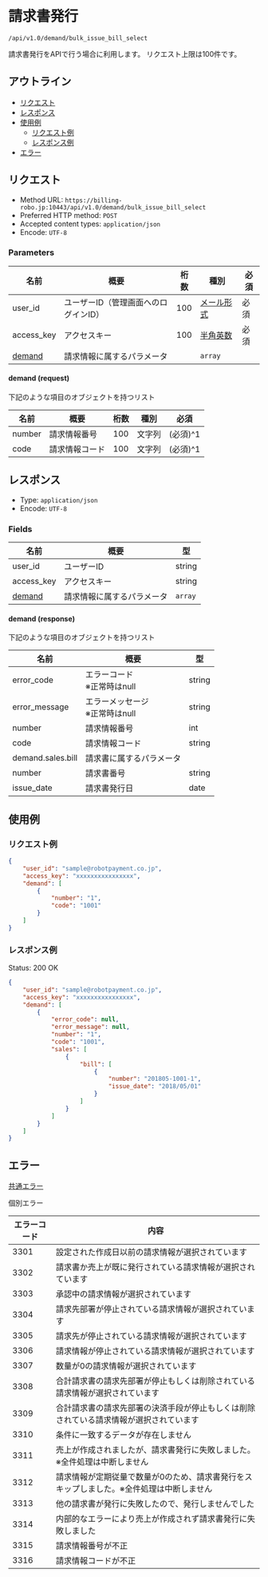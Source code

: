 # 請求書発行

`/api/v1.0/demand/bulk_issue_bill_select`

請求書発行をAPIで行う場合に利用します。
リクエスト上限は100件です。

## アウトライン

- [リクエスト](#リクエスト)
- [レスポンス](#レスポンス)
- [使用例](#使用例)
  - [リクエスト例](#リクエスト例)
  - [レスポンス例](#レスポンス例)
- [エラー](#エラー)

## リクエスト
- Method URL: `https://billing-robo.jp:10443/api/v1.0/demand/bulk_issue_bill_select`
- Preferred HTTP method: `POST`
- Accepted content types: `application/json`
- Encode: `UTF-8`

### Parameters

| 名前                      | 概要                                 | 桁数 | 種別                              | 必須 |
| ------------------------- | ------------------------------------ | ---- | --------------------------------- | ---- |
| user_id                   | ユーザーID（管理画面へのログインID） | 100  | [メール形式](/README.md#種別) | 必須 |
| access_key                | アクセスキー                         | 100  | [半角英数](/README.md#種別)   | 必須 |
| [demand](#demand-request) | 請求情報に属するパラメータ           |      | `array`                   |      |

#### demand (request)

下記のような項目のオブジェクトを持つリスト

| 名前   | 概要           | 桁数 | 種別   | 必須     |
| ------ | -------------- | ---- | ------ | -------- |
| number | 請求情報番号   | 100  | 文字列 | (必須)^1 |
| code   | 請求情報コード | 100  | 文字列 | (必須)^1 |


## レスポンス

- Type: `application/json`
- Encode: `UTF-8`

### Fields

| 名前                       | 概要                       | 型              |
| -------------------------- | -------------------------- | --------------- |
| user_id                    | ユーザーID                 | string          |
| access_key                 | アクセスキー               | string          |
| [demand](#demand-response) | 請求情報に属するパラメータ | `array` |

#### demand (response)

下記のような項目のオブジェクトを持つリスト

| 名前              | 概要                                | 型     |
| ----------------- | ----------------------------------- | ------ |
| error_code        | エラーコード <br> ※正常時はnull     | string |
| error_message     | エラーメッセージ <br> ※正常時はnull | string |
| number            | 請求情報番号                        | int    |
| code              | 請求情報コード                      | string |
| demand.sales.bill | 請求書に属するパラメータ            |        |
| number            | 請求書番号                          | string |
| issue_date        | 請求書発行日                        | date   |


## 使用例

### リクエスト例

```json
{
    "user_id": "sample@robotpayment.co.jp",
    "access_key": "xxxxxxxxxxxxxxxx",
    "demand": [
        {
            "number": "1",
            "code": "1001"
        }
    ]
}
```

### レスポンス例

Status: 200 OK

```json
{
    "user_id": "sample@robotpayment.co.jp",
    "access_key": "xxxxxxxxxxxxxxxx",
    "demand": [
        {
            "error_code": null,
            "error_message": null,
            "number": "1",
            "code": "1001",
            "sales": [
                {
                    "bill": [
                        {
                            "number": "201805-1001-1",
                            "issue_date": "2018/05/01"
                        }
                    ]
                }
            ]
        }
    ]
}
```

## エラー

[共通エラー](/README.md#共通エラー)

個別エラー

| エラーコード | 内容                                                                                     |
| ------------ | ---------------------------------------------------------------------------------------- |
| 3301         | 設定された作成日以前の請求情報が選択されています                                         |
| 3302         | 請求書か売上が既に発行されている請求情報が選択されています                               |
| 3303         | 承認中の請求情報が選択されています                                                       |
| 3304         | 請求先部署が停止されている請求情報が選択されています                                     |
| 3305         | 請求先が停止されている請求情報が選択されています                                         |
| 3306         | 請求情報が停止されている請求情報が選択されています                                       |
| 3307         | 数量が0の請求情報が選択されています                                                      |
| 3308         | 合計請求書の請求先部署が停止もしくは削除されている請求情報が選択されています             |
| 3309         | 合計請求書の請求先部署の決済手段が停止もしくは削除されている請求情報が選択されています   |
| 3310         | 条件に一致するデータが存在しません                                                       |
| 3311         | 売上が作成されましたが、請求書発行に失敗しました。※全件処理は中断しません                |
| 3312         | 請求情報が定期従量で数量が0のため、請求書発行をスキップしました。※全件処理は中断しません |
| 3313         | 他の請求書が発行に失敗したので、発行しませんでした                                       |
| 3314         | 内部的なエラーにより売上が作成されず請求書発行に失敗しました                             |
| 3315         | 請求情報番号が不正                                                                       |
| 3316         | 請求情報コードが不正                                                                     |
